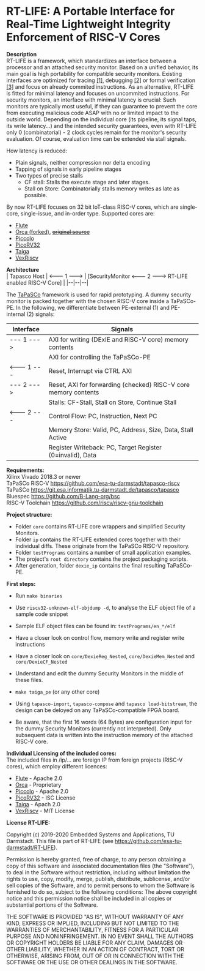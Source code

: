 # RT-LIFE: A Portable Interface for Real-Time Lightweight Integrity Enforcement of RISC-V Cores

**Description**  
RT-LIFE is a framework, which standardizes an interface between a processor and an attached security monitor. Based on a unified behavior, its main goal is high portability for compatible security monitors. Existing interfaces are optimized for tracing [[1]](https://github.com/riscv/riscv-trace-spec), debugging [[2]](https://github.com/riscv/riscv-debug-spec) or formal verification [[3]](https://github.com/SymbioticEDA/riscv-formal) and focus on already commited instructions. As an alternative, RT-LIFE is fitted for minimal latency and focuses on uncommited instructions. For security monitors, an interface with minimal latency is crucial: Such monitors are typically most useful, if they can guarantee to prevent the core from executing malicious code ASAP with no or limited impact to the outside world. Depending on the individual core (its pipeline, its signal taps, its write latency...) and the intended security guarantees, even with RT-LIFE only 0 (combinatorial) - 2 clock cycles remain for the monitor's security evaluation. Of course, evaluation time can be extended via stall signals. 

How latency is reduced: 
- Plain signals, neither compression nor delta encoding
- Tapping of signals in early pipeline stages
- Two types of precise stalls
	- CF stall: Stalls the execute stage and later stages.
	- Stall on Store: Combinatorially stalls memory writes as late as possible.

By now RT-LIFE focuses on 32 bit IoT-class RISC-V cores, which are single-core, single-issue, and in-order type.
Supported cores are:
- [Flute](https://github.com/bluespec/Flute)
- [Orca (forked)](https://github.com/kingcard1131/orca), <s>[original source](https://github.com/VectorBlox/orca)</s>
- [Piccolo](https://github.com/bluespec/Piccolo)
- [PicoRV32](https://github.com/cliffordwolf/picorv32)
- [Taiga](https://gitlab.com/sfu-rcl/Taiga)
- [VexRiscv](https://github.com/SpinalHDL/VexRiscv)

**Architecture**  
| Tapasco Host | <--- 1 ---> | [SecurityMonitor <--- 2 ---> RT-LIFE enabled RISC-V Core] |
|--|--|--|

The [TaPaSCo](https://git.esa.informatik.tu-darmstadt.de/tapasco/tapasco) framework is used for rapid prototyping. A dummy security monitor is packed together with the chosen RISC-V core inside a TaPaSCo-PE. In the following, we differentiate between PE-external (1) and PE-internal (2) signals:



| Interface | Signals|
|--|--|
| --- 1 ---> | AXI for writing (DExIE and RISC-V core) memory contents |
| | AXI for controlling the TaPaSCo-PE  |
|<--- 1 --- | Reset, Interrupt via CTRL AXI|
|--- 2 ---> | Reset, AXI for forwarding (checked) RISC-V core memory contents|
|| Stalls: CF-Stall, Stall on Store, Continue Stall|
|<--- 2 --- | Control Flow: PC, Instruction, Next PC|
| |Memory Store: Valid, PC, Address, Size, Data, Stall Active |
| |Register Writeback: PC, Target Register (0=invalid), Data |



**Requirements:**   
Xilinx Vivado 2018.3 or newer  
TaPaSCo RISC-V https://github.com/esa-tu-darmstadt/tapasco-riscv  
TaPaSCo https://git.esa.informatik.tu-darmstadt.de/tapasco/tapasco  
Bluespec https://github.com/B-Lang-org/bsc  
RISC-V Toolchain https://github.com/riscv/riscv-gnu-toolchain  

**Project structure:**   
- Folder `core` contains RT-LIFE core wrappers and simplified Security Monitors.  
- Folder `ip` contains the RT-LIFE extended cores together with their individual diffs. These originate from the TaPaSCo RISC-V repository.  
- Folder `testPrograms` contains a number of small application examples.  
- The project's `root directory` contains the project packaging scripts.  
- After generation, folder `dexie_ip` contains the final resulting TaPaSCo-PE.  

**First steps:**  
- Run `make binaries`    
- Use `riscv32-unknown-elf-objdump -d`, to analyse the ELF object file of a sample code snippet    
- Sample ELF object files can be found in: `testPrograms/en_*/elf`    
- Have a closer look on control flow, memory write and register write instructions  
- Have a closer look on `core/DexieReg_Nested`, `core/DexieMem_Nested` and `core/DexieCF_Nested`
- Understand and edit the dummy Security Monitors in the middle of these files.
- `make taiga_pe` (or any other core)
- Using `tapasco-import`, `tapasco-compose` and `tapasco load-bitstream`, the design can be deloyed on any TaPaSCo-compatible FPGA board.

- Be aware, that the first 16 words (64 Bytes) are configuration input for the dummy Security Monitors (currently not interpreted). Only subsequent data is written into the instruction memory of the attached RISC-V core.

**Individual Licensing of the included cores:**  
The included files in /ip/... are foreign IP from foreign projects (RISC-V cores), which employ different licences:
- [Flute](https://github.com/bluespec/Flute/blob/master/LICENSE) - Apache 2.0
- [Orca](https://github.com/kingcard1131/orca/blob/master/LICENSE.txt) - Proprietary
- [Piccolo](https://github.com/bluespec/Piccolo/blob/master/LICENSE) - Apache 2.0
- [PicoRV32](https://en.wikipedia.org/wiki/ISC_license) - ISC License
- [Taiga](https://gitlab.com/sfu-rcl/Taiga/-/blob/master/LICENSE) - Apach 2.0
- [VexRiscv](https://github.com/SpinalHDL/VexRiscv/blob/master/LICENSE) - MIT License


**License RT-LIFE:**

Copyright (c) 2019-2020 Embedded Systems and Applications, TU Darmstadt.
This file is part of RT-LIFE (see https://github.com/esa-tu-darmstadt/RT-LIFE).

Permission is hereby granted, free of charge, to any person obtaining
a copy of this software and associated documentation files (the "Software"),
to deal in the Software without restriction, including without limitation
the rights to use, copy, modify, merge, publish, distribute, sublicense,
and/or sell copies of the Software, and to permit persons to whom the
Software is furnished to do so, subject to the following conditions:
The above copyright notice and this permission notice shall be included
in all copies or substantial portions of the Software.  

THE SOFTWARE IS PROVIDED "AS IS", WITHOUT WARRANTY OF ANY KIND, EXPRESS OR
IMPLIED, INCLUDING BUT NOT LIMITED TO THE WARRANTIES OF MERCHANTABILITY,
FITNESS FOR A PARTICULAR PURPOSE AND NONINFRINGEMENT. IN NO EVENT SHALL
THE AUTHORS OR COPYRIGHT HOLDERS BE LIABLE FOR ANY CLAIM, DAMAGES OR OTHER LIABILITY, WHETHER IN AN ACTION OF CONTRACT, TORT OR OTHERWISE, ARISING FROM, OUT OF OR IN CONNECTION WITH THE SOFTWARE OR THE USE OR OTHER DEALINGS IN THE SOFTWARE.
